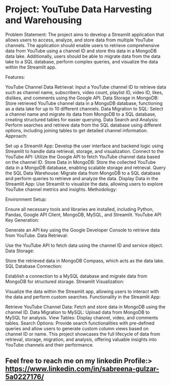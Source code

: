 # Project: YouTube Data Harvesting and Warehousing

Problem Statement: The project aims to develop a Streamlit application that allows users to access, analyze, and store data from multiple YouTube channels. The application should enable users to retrieve comprehensive data from YouTube using a channel ID and store this data in a MongoDB data lake. Additionally, users should be able to migrate data from the data lake to a SQL database, perform complex queries, and visualize the data within the Streamlit app.

Features:

YouTube Channel Data Retrieval:
Input a YouTube channel ID to retrieve data such as channel name, subscribers, video count, playlist ID, video ID, likes, dislikes, and comments using the Google API.
Data Storage in MongoDB:
Store retrieved YouTube channel data in a MongoDB database, functioning as a data lake for up to 10 different channels.
Data Migration to SQL:
Select a channel name and migrate its data from MongoDB to a SQL database, creating structured tables for easier querying.
Data Search and Analysis:
Perform searches and retrieve data from the SQL database using different options, including joining tables to get detailed channel information.
Approach:

Set up a Streamlit App:
Develop the user interface and backend logic using Streamlit to handle data retrieval, storage, and visualization.
Connect to the YouTube API:
Utilize the Google API to fetch YouTube channel data based on the channel ID.
Store Data in MongoDB:
Store the collected YouTube data in a MongoDB database, enabling scalable storage and retrieval.
Query the SQL Data Warehouse:
Migrate data from MongoDB to a SQL database and perform queries to retrieve and analyze the data.
Display Data in the Streamlit App:
Use Streamlit to visualize the data, allowing users to explore YouTube channel metrics and insights.
Methodology:

Environment Setup:

Ensure all necessary tools and libraries are installed, including Python, Pandas, Google API Client, MongoDB, MySQL, and Streamlit.
YouTube API Key Generation:

Generate an API key using the Google Developer Console to retrieve data from YouTube.
Data Retrieval:

Use the YouTube API to fetch data using the channel ID and service object.
Data Storage:

Store the retrieved data in MongoDB Compass, which acts as the data lake.
SQL Database Connection:

Establish a connection to a MySQL database and migrate data from MongoDB for structured storage.
Streamlit Visualization:

Visualize the data within the Streamlit app, allowing users to interact with the data and perform custom searches.
Functionality in the Streamlit App:

Retrieve YouTube Channel Data: Fetch and store data in MongoDB using the channel ID.
Data Migration to MySQL: Upload data from MongoDB to MySQL for analysis.
View Tables: Display channel, video, and comments tables.
Search Options: Provide search functionalities with pre-defined queries and allow users to generate custom column views based on channel ID or name.
This project showcases the full lifecycle of data from retrieval, storage, migration, and analysis, offering valuable insights into YouTube channels and their performance.

## Feel free to reach me on my linkedin Profile:> https://www.linkedin.com/in/sabreena-gulzar-5a0227176/





